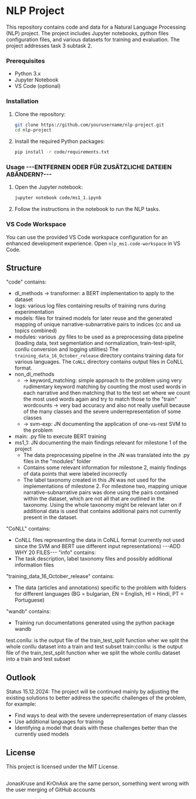 # NLP Project

This repository contains code and data for a Natural Language Processing (NLP) project. The project includes Jupyter notebooks, python files configuration files, and various datasets for training and evaluation. The project addresses task 3 subtask 2.


### Prerequisites

- Python 3.x
- Jupyter Notebook
- VS Code (optional)

### Installation

1. Clone the repository:
    ```sh
    git clone https://github.com/yourusername/nlp-project.git
    cd nlp-project
    ```

2. Install the required Python packages:
    ```sh
    pip install -r code/requirements.txt
    ```

### Usage ---ENTFERNEN ODER FÜR ZUSÄTZLICHE DATEIEN ABÄNDERN?---

1. Open the Jupyter notebook:
    ```sh
    jupyter notebook code/ms1_1.ipynb
    ```

2. Follow the instructions in the notebook to run the NLP tasks.

### VS Code Workspace

You can use the provided VS Code workspace configuration for an enhanced development experience. Open `nlp_ms1.code-workspace` in VS Code.

## Structure
"code" contains:
- dl_methods -> transformer: a BERT implementation to apply to the dataset
- logs: various log files containing results of training runs during experimentation
- models: files for trained models for later reuse and the generated mapping of unique narrative-subnarrative pairs to indices (cc and ua topics combined)
- modules: various .py files to be used as a preprocessing data pipeline (loading data, text segmentation and normalization, train-test-split, conllu conversion and logging utilities)
The `training_data_16_October_release` directory contains training data for various languages. The `CoNLL` directory contains output files in CoNLL format.
- non_dl_methods 
    - -> keyword_matching: simple approach to the problem using very rudimentary keyword matching by counting the most used words in each narrative and then matching that to the test set where we count the most used words again and try to match those to the "train" wordcounts -> very bad accuracy and also not really usefull because of the many classes and the severe underrepresentation of some classes
    - -> svm-exp: JN documenting the application of one-vs-rest SVM to the problem
- main: .py file to execute BERT training
- ms1_1: JN documenting the main findings relevant for milestone 1 of the project
    - The data preprocessing pipeline in the JN was translated into the .py files in the "modules" folder
    - Contains some relevant information for milestone 2, mainly findings of data points that were labeled incorrectly
    - The label taxonomy created in this JN was not used for the implementations of milestone 2. For milestone two, mapping unique narrative-subnarrative pairs was done using the pairs contained within the dataset, which are not all that are outlined in the taxonomy. Using the whole taxonomy might be relevant later on if additional data is used that contains additional pairs not currently present in the dataset.

"CoNLL" contains:
- CoNLL files representing the data in CoNLL format (currently not used since the SVM and BERT use different input representations) ---ADD WHY 20 FILES---
"info" contains:
- The task description, label taxonomy files and possibly additional information files

"training_data_16_October_release" contains:
- The data (articles and annotations) specific to the problem with folders for different languages (BG = bulgarian, EN = English, HI = Hindi, PT = Portuguese)

"wandb" contains:
- Training run documentations generated using the python package wandb

test.conllu: is the output file of the train_test_split function wher we split the whole conllu dataset into a train and test subset
train:conllu:  is the output file of the train_test_split function wher we split the whole conllu dataset into a train and test subset

## Outlook
Status 15.12.2024: The project will be continued mainly by adjusting the existing solutions to better address the specific challenges of the problem, for example:
- Find ways to deal with the severe underrepresentation of many classes
- Use additional languages for training
- Identifying a model that deals with these challenges better than the currently used models

## License

This project is licensed under the MIT License.

##
JonasKruse and KrOnAsk are the same person, something went wrong with the user merging of GitHub accounts